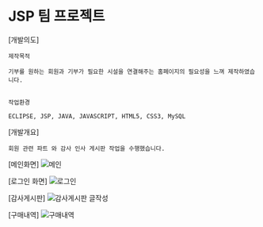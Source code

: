 # JSP 팀 프로젝트

[개발의도]

    제작목적

    기부를 원하는 회원과 기부가 필요한 시설을 연결해주는 홈페이지의 필요성을 느껴 제작하였습니다.

    
    작업환경
 
    ECLIPSE, JSP, JAVA, JAVASCRIPT, HTML5, CSS3, MySQL 
    

[개발개요]

    회원 관련 파트 와 감사 인사 게시판 작업을 수행했습니다.


[메인화면]
![메인](https://user-images.githubusercontent.com/74029610/111068945-1eefcb00-850e-11eb-9ed3-eb38d7be6581.JPG)

[로그인 화면]
![로그인](https://user-images.githubusercontent.com/74029610/111069042-80179e80-850e-11eb-8b4c-9e348c124f11.JPG)

[감사게시판]
![감사게시판 글작성](https://user-images.githubusercontent.com/74029610/111069058-9887b900-850e-11eb-8568-bdda0c38f9f5.JPG)

[구매내역]
![구매내역](https://user-images.githubusercontent.com/74029610/111069069-ac331f80-850e-11eb-8c7b-a089e8985cc3.JPG)
